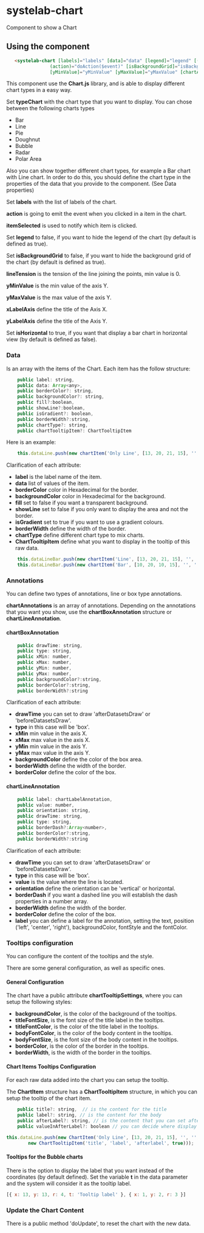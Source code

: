# systelab-chart

Component to show a Chart

## Using the component

```html
   <systelab-chart [labels]="labels" [data]="data" [legend]="legend" [(itemSelected)]="itemSelected" [typeChart]="typeChart"
                (action)="doAction($event)" [isBackgroundGrid]="isBackgroundGrid" [isHorizontal]="isHorizontal" [lineTension]="lineTension" 
                [yMinValue]="yMinValue" [yMaxValue]="yMaxValue" [chartAnnotations]="chartAnnotationBubbleAnnotation" [xLabelAxis]="xLabelAxis" [yLabelAxis]="yLabelAxis" [chartTooltipSettings]="chartTooltipSettings"></systelab-chart>
```


This component use the **Chart.js** library, and is able to display different chart types in a easy way.

Set **typeChart** with the chart type that you want to display. You can chose between the following charts types

- Bar
- Line
- Pie
- Doughnut
- Bubble
- Radar
- Polar Area

Also you can show together different chart types, for example a Bar chart with Line chart. In order to do this, you should define the chart type in the properties of the data that you provide to the component. (See Data properties)

Set **labels** with the list of labels of the chart.

**action** is going to emit the event when you clicked in a item in the chart.

**itemSelected** is used to notify which item is clicked.

Set **legend** to false, if you want to hide the legend of the chart (by default is defined as true).

Set **isBackgroundGrid** to false, if you want to hide the background grid of the chart (by default is defined as true).

**lineTension** is the tension of the line joining the points, min value is 0.

**yMinValue** is the min value of the axis Y.

**yMaxValue** is the max value of the axis Y.

**xLabelAxis** define the title of the Axis X.

**yLabelAxis** define the title of the Axis Y.

Set **isHorizontal** to true, if you want that display a bar chart in horizontal view (by default is defined as false).

### Data

Is an array with the items of the Chart. Each item has the follow structure:

```javascript
    public label: string,
    public data: Array<any>,
    public borderColor?: string,
    public backgroundColor?: string,
    public fill?:boolean,
    public showLine?:boolean,
    public isGradient?: boolean,
    public borderWidth?:string,
    public chartType?: string,
    public chartTooltipItem?: ChartTooltipItem

```

Here is an example:

```javascript
    this.dataLine.push(new chartItem('Only Line', [13, 20, 21, 15], '', '', false, true, false, 3));
```

Clarification of each attribute:

- **label** is the label name of the item.
- **data** list of values of the item.
- **borderColor** color in Hexadecimal for the border.
- **backgroundColor**  color in Hexadecimal for the background.
- **fill** set to false if you want a transparent background.
- **showLine** set to false if you only want to display the area and not the border.
- **isGradient** set to true if you want to use a gradient colours.
- **borderWidth** define the width of the border.
- **chartType** define different chart type to mix charts.
- **ChartTooltipItem** define what you want to display in the tooltip of this raw data.

```javascript
    this.dataLineBar.push(new chartItem('Line', [13, 20, 21, 15], '', '', false, true, true, 3, 'line'));
	this.dataLineBar.push(new chartItem('Bar', [10, 20, 10, 15], '', '', true, true, false, 3));
```


### Annotations

You can define two types of annotations, line or box type annotations.

**chartAnnotations** is an array of annotations. Depending on the annotations that you want you show, use the **chartBoxAnnotation** structure or **chartLineAnnotation**.

#### chartBoxAnnotation

```javascript
    public drawTime: string,
    public type: string,
    public xMin: number,
    public xMax: number,
    public yMin: number,
    public yMax: number,
    public backgroundColor?:string,
    public borderColor?:string,
    public borderWidth?:string
```

Clarification of each attribute:

- **drawTime** you can set to draw 'afterDatasetsDraw' or 'beforeDatasetsDraw'.
- **type** in this case will be 'box'.
- **xMin** min value in the axis X.
- **xMax**  max value in the axis X.
- **yMin** min value in the axis Y.
- **yMax** max value in the axis Y.
- **backgroundColor** define the color of the box area.
- **borderWidth** define the width of the border.
- **borderColor** define the color of the box.


#### chartLineAnnotation

```javascript
    public label: chartLabelAnnotation,
    public value: number,
    public orientation: string,
    public drawTime: string,
    public type: string,
    public borderDash?:Array<number>,
    public borderColor?:string,
    public borderWidth?:string
```
Clarification of each attribute:

- **drawTime** you can set to draw 'afterDatasetsDraw' or 'beforeDatasetsDraw'.
- **type** in this case will be 'box'.
- **value** is the value where the line is located.
- **orientation**  define the orientation can be 'vertical' or horizontal.
- **borderDash** if you want a dashed line you will establish the dash properties in a number array.
- **borderWidth** define the width of the border.
- **borderColor** define the color of the box.
- **label** you can define a label for the annotation, setting the text, position ('left', 'center', 'right'), backgroundColor, fontStyle and the fontColor.


### Tooltips configuration

You can configure the content of the tooltips and the style.

There are some general configuration, as well as specific ones.

#### General Configuration
The chart have a public attribute **chartTooltipSettings**, where you can setup the following styles:

- **backgroundColor**, is the color of the background of the tooltips.
- **titleFontSize**, is the font size of the title label in the tooltips.
- **titleFontColor**, is the color of the title label in the tooltips.
- **bodyFontColor**, is the color of the body content in the tooltips.
- **bodyFontSize**, is the font size of the body content in the tooltips.
- **borderColor**, is the color of the border in the tooltips.
- **borderWidth**, is the width of the border in the tooltips.

#### Chart Items Tooltips Configuration

For each raw data added into the chart you can setup the tooltip.

The **ChartItem** structure has a **ChartTooltipItem** structure, in which you can setup the tooltip of the chart item.

```javascript
    public title?: string,  // is the content for the title
    public label?: string, // is the content for the body
    public afterLabel?: string, // is the content that you can set after the label
    public valueInAfterLabel?: boolean // you can decide where display the value, next the label (valueInAfterLabel set to false) or after the label (valueInAfterLabel set to true).
```

```javascript
this.dataLine.push(new ChartItem('Only Line', [13, 20, 21, 15], '', '', false, true, false, 3, '',
		new ChartTooltipItem('title', 'label', 'afterlabel', true)));
```

#### Tooltips for the Bubble charts

There is the option to display the label that you want instead of the coordinates (by default defined). Set the variable **t** in the data parameter and the system will consider it as the tooltip label.


```javascript
[{ x: 13, y: 13, r: 4, t: 'Tooltip label' }, { x: 1, y: 2, r: 3 }]
```

### Update the Chart Content

There is a public method 'doUpdate', to reset the chart with the new data.